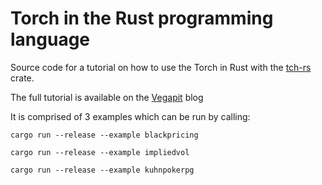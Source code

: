 # Torch in the Rust programming language

Source code for a tutorial on how to use the Torch in Rust with the [tch-rs](https://github.com/LaurentMazare/tch-rs) crate.

The full tutorial is available on the [Vegapit](http://vegapit.com) blog 

It is comprised of 3 examples which can be run by calling:

`cargo run --release --example blackpricing`

`cargo run --release --example impliedvol`

`cargo run --release --example kuhnpokerpg`
